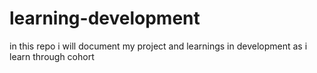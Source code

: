 # learning-development
in this repo i will document my project and learnings in development as i learn through cohort 
